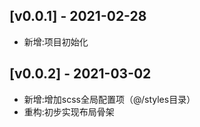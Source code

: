 ## [v0.0.1] - 2021-02-28 
- 新增:项目初始化
## [v0.0.2] - 2021-03-02
- 新增:增加scss全局配置项（@/styles目录）
- 重构:初步实现布局骨架
